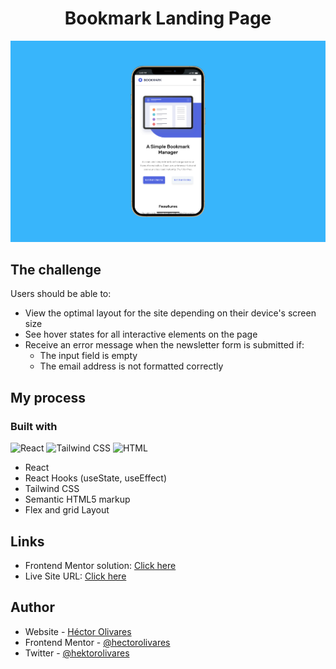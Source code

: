 <div align="center">
  <h1>Bookmark Landing Page</h1>
</div>

![Design preview for the Tip calculator app coding challenge](/public/bm-cover.png)


## The challenge

Users should be able to:

- View the optimal layout for the site depending on their device's screen size
- See hover states for all interactive elements on the page
- Receive an error message when the newsletter form is submitted if:
  - The input field is empty
  - The email address is not formatted correctly

## My process
### Built with

![React](https://img.shields.io/badge/React-20232A?style=for-the-badge&logo=react&logoColor=61DAFB
) ![Tailwind CSS](https://img.shields.io/badge/Tailwind_CSS-38B2AC?style=for-the-badge&logo=tailwind-css&logoColor=white) ![HTML](https://img.shields.io/badge/HTML5-E34F26?style=for-the-badge&logo=html5&logoColor=white)


- React
- React Hooks (useState, useEffect)
- Tailwind CSS
- Semantic HTML5 markup
- Flex and grid Layout

## Links

- Frontend Mentor solution: [Click here](https://www.frontendmentor.io/solutions/bookmark-landing-page-reactjs-tailwind-css--wSD40E5JE)
- Live Site URL: [Click here](https://bookmarkdm.vercel.app/)

## Author

- Website - [Héctor Olivares](https://www.hectorolivares.me/)
- Frontend Mentor - [@hectorolivares](https://www.frontendmentor.io/profile/hectorolivares)
- Twitter - [@hektorolivares](https://twitter.com/hektorolivares)
